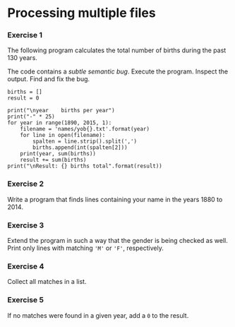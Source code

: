 
# Processing multiple files

### Exercise 1

The following program calculates the total number of births during the past 130 years.

The code contains a *subtle semantic bug*. Execute the program. Inspect the output. Find and fix the bug.


    births = []
    result = 0

    print("\nyear    births per year")
    print("-" * 25)
    for year in range(1890, 2015, 1):
        filename = 'names/yob{}.txt'.format(year)
        for line in open(filename):
            spalten = line.strip().split(',')
            births.append(int(spalten[2]))
        print(year, sum(births))
        result += sum(births)
    print("\nResult: {} births total".format(result))


### Exercise 2

Write a program that finds lines containing your name in the years 1880 to 2014.

### Exercise 3

Extend the program in such a way that the gender is being checked as well. Print only lines with matching `'M'` or `'F'`, respectively.

### Exercise 4

Collect all matches in a list.

### Exercise 5

If no matches were found in a given year, add a `0` to the result.
